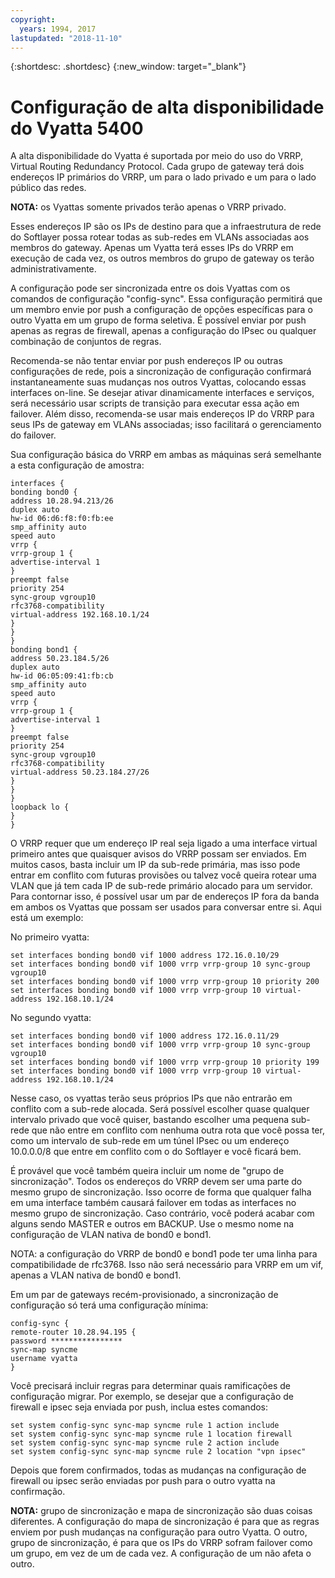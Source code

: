 ```yaml
---
copyright:
  years: 1994, 2017
lastupdated: "2018-11-10"
---
```


{:shortdesc: .shortdesc}
{:new_window: target="_blank"}

# Configuração de alta disponibilidade do Vyatta 5400

A alta disponibilidade do Vyatta é suportada por meio do uso do VRRP, Virtual Routing Redundancy Protocol. Cada grupo de gateway terá dois endereços IP primários do VRRP, um para o lado privado e um para o lado público das redes. 

**NOTA:** os Vyattas somente privados terão apenas o VRRP privado. 

Esses endereços IP são os IPs de destino para que a infraestrutura de rede do Softlayer possa rotear todas as sub-redes em VLANs associadas aos membros do gateway. Apenas um Vyatta terá esses IPs do VRRP em execução de cada vez, os outros membros do grupo de gateway os terão administrativamente.

A configuração pode ser sincronizada entre os dois Vyattas com os comandos de configuração "config-sync". Essa configuração permitirá que um membro envie por push a configuração de opções específicas para o outro Vyatta em um grupo de forma seletiva. É possível enviar por push apenas as regras de firewall, apenas a configuração do IPsec ou qualquer combinação de conjuntos de regras. 

Recomenda-se não tentar enviar por push endereços IP ou outras configurações de rede, pois a sincronização de configuração confirmará instantaneamente suas mudanças nos outros Vyattas, colocando essas interfaces on-line. Se desejar ativar dinamicamente interfaces e serviços, será necessário usar scripts de transição para executar essa ação em failover. Além disso, recomenda-se usar mais endereços IP do VRRP para seus IPs de gateway em VLANs associadas; isso facilitará o gerenciamento do failover.

Sua configuração básica do VRRP em ambas as máquinas será semelhante a esta configuração de amostra:

    interfaces {
    bonding bond0 {
    address 10.28.94.213/26
    duplex auto
    hw-id 06:d6:f8:f0:fb:ee
    smp_affinity auto
    speed auto
    vrrp {
    vrrp-group 1 {
    advertise-interval 1
    }
    preempt false
    priority 254
    sync-group vgroup10
    rfc3768-compatibility
    virtual-address 192.168.10.1/24
    }
    }
    }
    bonding bond1 {
    address 50.23.184.5/26
    duplex auto
    hw-id 06:05:09:41:fb:cb
    smp_affinity auto
    speed auto
    vrrp {
    vrrp-group 1 {
    advertise-interval 1
    }
    preempt false
    priority 254
    sync-group vgroup10
    rfc3768-compatibility
    virtual-address 50.23.184.27/26
    }
    }
    }
    loopback lo {
    }
    }

O VRRP requer que um endereço IP real seja ligado a uma interface virtual primeiro antes que quaisquer avisos do VRRP possam ser enviados. Em muitos casos, basta incluir um IP da sub-rede primária, mas isso pode entrar em conflito com futuras provisões ou talvez você queira rotear uma VLAN que já tem cada IP de sub-rede primário alocado para um servidor. Para contornar isso, é possível usar um par de endereços IP fora da banda em ambos os Vyattas que possam ser usados para conversar entre si. Aqui está um exemplo:

No primeiro vyatta:

    set interfaces bonding bond0 vif 1000 address 172.16.0.10/29
    set interfaces bonding bond0 vif 1000 vrrp vrrp-group 10 sync-group vgroup10
    set interfaces bonding bond0 vif 1000 vrrp vrrp-group 10 priority 200
    set interfaces bonding bond0 vif 1000 vrrp vrrp-group 10 virtual-address 192.168.10.1/24

No segundo vyatta:

    set interfaces bonding bond0 vif 1000 address 172.16.0.11/29
    set interfaces bonding bond0 vif 1000 vrrp vrrp-group 10 sync-group vgroup10
    set interfaces bonding bond0 vif 1000 vrrp vrrp-group 10 priority 199
    set interfaces bonding bond0 vif 1000 vrrp vrrp-group 10 virtual-address 192.168.10.1/24

Nesse caso, os vyattas terão seus próprios IPs que não entrarão em conflito com a sub-rede alocada. Será possível escolher quase qualquer intervalo privado que você quiser, bastando escolher uma pequena sub-rede que não entre em conflito com nenhuma outra rota que você possa ter, como um intervalo de sub-rede em um túnel IPsec ou um endereço 10.0.0.0/8 que entre em conflito com o do Softlayer e você ficará bem.

É provável que você também queira incluir um nome de "grupo de sincronização". Todos os endereços do VRRP devem ser uma parte do mesmo grupo de sincronização. Isso ocorre de forma que qualquer falha em uma interface também causará failover em todas as interfaces no mesmo grupo de sincronização. Caso contrário, você poderá acabar com alguns sendo MASTER e outros em BACKUP. Use o mesmo nome na configuração de VLAN nativa de bond0 e bond1.

NOTA: a configuração do VRRP de bond0 e bond1 pode ter uma linha para compatibilidade de rfc3768. Isso não será necessário para VRRP em um vif, apenas a VLAN nativa de bond0 e bond1.

Em um par de gateways recém-provisionado, a sincronização de configuração só terá uma configuração mínima:


    config-sync {
    remote-router 10.28.94.195 {
    password ****************
    sync-map syncme
    username vyatta
    }

Você precisará incluir regras para determinar quais ramificações de configuração migrar. Por exemplo, se desejar que a configuração de firewall e ipsec seja enviada por push, inclua estes comandos:


    set system config-sync sync-map syncme rule 1 action include
    set system config-sync sync-map syncme rule 1 location firewall
    set system config-sync sync-map syncme rule 2 action include
    set system config-sync sync-map syncme rule 2 location "vpn ipsec"

Depois que forem confirmados, todas as mudanças na configuração de firewall ou ipsec serão enviadas por push para o outro vyatta na confirmação.

**NOTA:** grupo de sincronização e mapa de sincronização são duas coisas diferentes. A configuração do mapa de sincronização é para que as regras enviem por push mudanças na configuração para outro Vyatta. O outro, grupo de sincronização, é para que os IPs do VRRP sofram failover como um grupo, em vez de um de cada vez. A configuração de um não afeta o outro.
